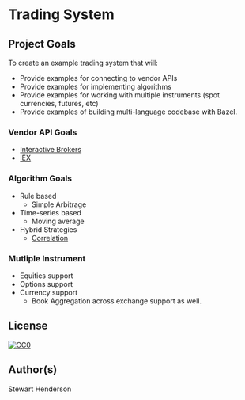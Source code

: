 # Trading System

## Project Goals

To create an example trading system that will:

* Provide examples for connecting to vendor APIs
* Provide examples for implementing algorithms
* Provide examples for working with multiple instruments (spot currencies, futures, etc)
* Provide examples of building multi-language codebase with Bazel.

### Vendor API Goals

* [Interactive Brokers](https://www.interactivebrokers.com/en/index.php?f=5041)
* [IEX](https://iexcloud.io/docs/api/)

### Algorithm Goals

* Rule based
    * Simple Arbitrage
* Time-series based
    * Moving average
* Hybrid Strategies
     * [Correlation](https://www.cmegroup.com/education/files/nikkei-correlation-trades.pdf)

### Mutliple Instrument

* Equities support
* Options support
* Currency support
    * Book Aggregation across exchange support as well.

## License

[![CC0](http://mirrors.creativecommons.org/presskit/buttons/88x31/svg/cc-zero.svg)](https://creativecommons.org/publicdomain/zero/1.0/)

## Author(s)

Stewart Henderson